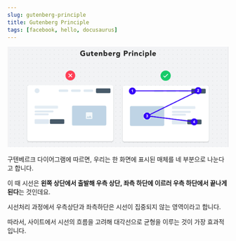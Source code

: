 ```yaml
---
slug: gutenberg-principle
title: Gutenberg Principle
tags: [facebook, hello, docusaurus]
---
```


![구텐베르크의 법칙](guideline-gutenberg-principle.png)

구텐베르크 다이어그램에 따르면, 우리는 한 화면에 표시된 매체를 네 부분으로 나눈다고 합니다.

이 때 시선은 **왼쪽 상단에서 출발해 우측 상단, 좌측 하단에 이르러 우측 하단에서 끝나게 된다**는 것인데요.

시선처리 과정에서 우측상단과 좌측하단은 시선이 집중되지 않는 영역이라고 합니다.

따라서, 사이트에서 시선의 흐름을 고려해 대각선으로 균형을 이루는 것이 가장 효과적입니다.
